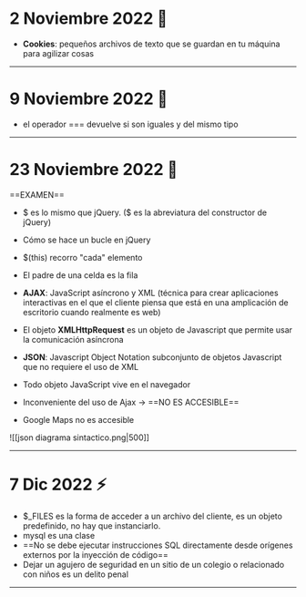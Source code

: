 # 2 Noviembre 2022 🐞

- **Cookies**: pequeños archivos de texto que se guardan en tu máquina para agilizar cosas

---

# 9 Noviembre 2022 🥀

- el operador === devuelve si son iguales y del mismo tipo

---
# 23 Noviembre 2022 🦆

==EXAMEN==
- $ es lo mismo que jQuery. ($ es la abreviatura del constructor de jQuery)
- Cómo se hace un bucle en jQuery
- $(this) recorro "cada" elemento
- El padre de una celda es la fila

- **AJAX**: JavaScript asíncrono y XML (técnica para crear aplicaciones interactivas en el que el cliente piensa que está en una amplicación de escritorio cuando realmente es web)
- El objeto **XMLHttpRequest**  es un objeto de Javascript que permite usar la comunicación asíncrona
- **JSON**: Javascript Object Notation subconjunto de objetos Javascript que no requiere el uso de XML
- Todo objeto JavaScript vive en el navegador

- Inconveniente del uso de Ajax -> ==NO ES ACCESIBLE==
- Google Maps no es accesible

![[json diagrama sintactico.png|500]]

---
# 7 Dic 2022 ⚡️

- $_FILES es la forma de acceder a un archivo del cliente, es un objeto predefinido, no hay que instanciarlo.
- mysql es una clase
- ==No se debe ejecutar instrucciones SQL directamente desde orígenes externos por la inyección de código==
- Dejar un agujero de seguridad en un sitio de un colegio o relacionado con niños es un delito penal

---
